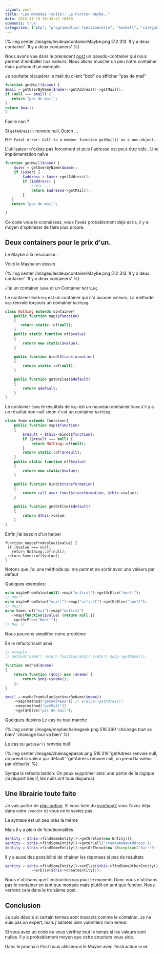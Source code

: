 ```yaml
---
layout: post
title: "Les Monades (suite): Le Functor Maybe.."
date: 2015-11-15 16:43:42 +0100
comments: true
categories: ["php", "programmation fonctionnelle", "haskell", "catégorie"]
---
```


{% img center /images/lesdeuxcontainerMaybe.png 512 313 'Il y a deux container' 'Il y a deux containers' %}

Nous avons vue dans le précédent [post](blog/2015/11/11/les-monades-en-php-cest-possible-dot/) un pseudo-container qui nous permet d'emballer nos valeurs. Nous allons muscler un peu notre container mais partons d'un exemple.

Je souhaite récupérer le mail du client "bob" ou afficher "pas de mail"

``` php
function getMail($name) {
$mail = getUserByName($name)->getAddress()->getMail();
if (null === $mail) {
   return "pas de mail"; 
}
return $mail;
}
```

Facile non ?

<!--more-->
Si `getAdress()` renvoie null, Outch ...

```
PHP Fatal error: Call to a member function getMail() on a non-object..
```

L'utilisateur n'existe pas forcement et puis l'adresse est peut-être vide.. Une implémentation naïve

``` php
function getMail($name) {
    $user = getUserByName($name);
    if ($user) {
        $address = $user->getAddress();
        if ($address) {
            //etc ...
            return $adresse->getMail();
        }
   }
   return "pas de mail";

}


```

Ce code vous le connaissez, vous l'avez probablement déjà écris, il y a moyen d'optimiser de faire plus propre.

## Deux containers pour le prix d'un.
Le Maybe à la rescousse..

Voici le Maybe en dessin.

{% img center /images/lesdeuxcontainerMaybe.png 512 313 'Il y a deux container' 'Il y a deux containers' %}

J'ai un container `Some` et un Container `Nothing`.

Le container `Nothing` est un container qui n'a aucune valeurs. La méthode `map` renvoie toujours un container `Nothing`.

``` php
class Nothing extends Container{
    public function map($function)
    {
       return static::of(null);
    }
    public static function of($value)
    {
        return new static($value);
    }
    
    public function bind($transformation)
    {
        return static::of(null);
    }

    public function getOrElse($default)
    {
        return $default;
    }
}

```

Le container `Some` le résultats de `map` est un nouveau container `Some` s'il y a un résultat non-null sinon c'est un container `Nothing`.

``` php 
class Some extends Container{
    public function map($function)
    {
        $result = $this->bind($function);
        if ($result === null) {
            return Nothing::of(null);
        }
        return static::of($result);
    }
    public static function of($value)
    {
        return new static($value);
    }

    public function bind($transformation)
    {
        return call_user_func($transformation, $this->value);
    }

    public function getOrElse($default)
    {
        return $this->value;
    }
}

```

Enfin j'ai besoin d'un helper 

```
function maybeFromValue($value) {
 if ($value === null) 
   return Nothing::of(null);
 return Some::of($value);
}

```

Notons que j'ai une méthode qui me permet de sortir avec une valeurs par défaut

Quelques exemples:

``` php
echo maybeFromValue(null)->map("ucfirst")->getOrElse("non!!");
// non!!
echo maybeFromValue("oui!!")->map("ucfirst")->getOrElse("non!!");
// Oui!!
echo Some::of("oui")->map("ucfirst")
   ->map(function($value) {return null;})
   ->getOrElse("Non!!");
// Non !!
```

Nous pouvons simplifier notre problème 

En le refactorisant ainsi

``` php
// example
// method("name") return function($obj) {return $obj->getName()};

function method($name)
{
    return function ($obj) use ($name) {
        return $obj->$name();
    };
}

$mail = maybeFromValue(getUserByName($name))
    ->map(method("getAddress")) // $value->getAdress()
    ->map(method("getMail"))
    ->getOrElse("pas de mail");
```

Quelques dessins
Le cas ou tout marche

{% img center /images/maybechainageok.png 516 260 'chainage tout va bien' 'chainage tout va bien' %}

Le cas ou `getUser()` renvoie null

{% img center /images/chainagepasok.png 516 216 'getAdress renvoie null, on prend la valeur par défault' 'getAdress renvoie null, on prend la valeur par défaults' %}


Sympa la refactorisation. On peux supprimer ainsi une partie de la logique (la plupart des if, les nulls ont tous disparus).

## Une librairie toute faite

Je vais parler de [php-option](https://github.com/schmittjoh/php-option). Si vous faite du [symfony2](https://symfony.com/) vous l'avez déja dans votre `/vendor` et vous ne le saviez pas.

La syntaxe est un peu près le même

Mais il y a plein de fonctionnalités

``` php
$entity = $this->findSomeEntity()->getOrElse(new Entity());
$entity = $this->findSomeEntity()->getOrCall('createAnNewAddress');
$entity = $this->findSomeEntity()->getOrThrow(new \Exception('ha!!!!!'));
```

Il y a aussi des possibilité de chainer les réponses si pas de résultats
``` php
$entity = $this->findSomeEntity()->orElse($this->findSomeOtherEntity())
            ->orElse($this->createEntity());
```

Nous n'utilisons que l'instruction `map` pour le moment. Donc nous n'utilisons pas le container en tant que monade mais plutôt en tant que functor. Nous verrons cela dans le troisième post.

## Conclusion

Je suis désolé si certain termes sont inexacts comme le container. Je ne suis pas un expert, mais j'admets bien volontiers mon erreur.

Si vous avez un code ou vous vérifiez tout le temps si les valeurs sont nulles. Il y a probablement moyen que cette structure vous aide.

Dans le prochain Post nous utiliserons le Maybe avec l'instruction `bind`.

